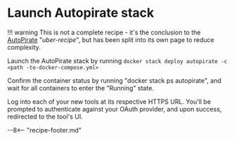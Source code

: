 # Launch Autopirate stack

!!! warning
    This is not a complete recipe - it's the conclusion to the [AutoPirate](/recipes/autopirate/) "_uber-recipe_", but has been split into its own page to reduce complexity.

Launch the AutoPirate stack by running ```docker stack deploy autopirate -c <path -to-docker-compose.yml>```

Confirm the container status by running "docker stack ps autopirate", and wait for all containers to enter the "Running" state.

Log into each of your new tools at its respective HTTPS URL. You'll be prompted to authenticate against your OAuth provider, and upon success, redirected to the tool's UI.

[^1]: This is a complex stack. Sing out in the comments if you found a flaw or need a hand :)

--8<-- "recipe-footer.md"
